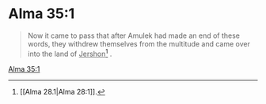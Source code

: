 # Alma 35:1

> Now it came to pass that after Amulek had made an end of these words, they withdrew themselves from the multitude and came over into the land of <u>Jershon</u>[^a] .

[Alma 35:1](https://www.churchofjesuschrist.org/study/scriptures/bofm/alma/35?lang=eng&id=p1#p1)


[^a]: [[Alma 28.1|Alma 28:1]].  
